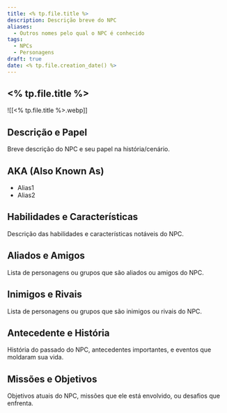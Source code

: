 ```yaml
---
title: <% tp.file.title %>
description: Descrição breve do NPC
aliases:
  - Outros nomes pelo qual o NPC é conhecido
tags:
  - NPCs
  - Personagens
draft: true
date: <% tp.file.creation_date() %>
---
```


## <% tp.file.title %>

![[<% tp.file.title %>.webp]]

## Descrição e Papel

Breve descrição do NPC e seu papel na história/cenário.

## AKA (Also Known As)

- Alias1
- Alias2

## Habilidades e Características

Descrição das habilidades e características notáveis do NPC.

## Aliados e Amigos

Lista de personagens ou grupos que são aliados ou amigos do NPC.

## Inimigos e Rivais

Lista de personagens ou grupos que são inimigos ou rivais do NPC.

## Antecedente e História

História do passado do NPC, antecedentes importantes, e eventos que moldaram sua vida.

## Missões e Objetivos

Objetivos atuais do NPC, missões que ele está envolvido, ou desafios que enfrenta.
